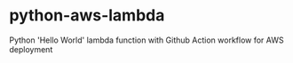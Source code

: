 # python-aws-lambda
Python 'Hello World' lambda function with Github Action workflow for AWS deployment
